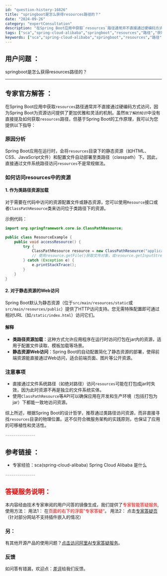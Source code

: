 ```yaml
---
id: "question-history-16826"
title: "springboot是怎么获得resources路径的？"
date: "2024-09-26"
category: "expertConsultation"
description: "在Spring Boot应用中获取`resources`路径通常并不直接通过硬编码方式访问，因为Spring Boot为资源访问提供了更加优雅和灵活的机制。虽然`我了解的知识`中没有直接提及如何获取`resources`路径，但基于Spring Boot的工作原理，我可以为您提供以下指导：### 原"
tags: ["sca","spring-cloud-alibaba","springboot","resources","路径","获取","方法"]
keywords: ["sca","spring-cloud-alibaba","springboot","resources","路径","获取","方法"]
---
```


## 用户问题 ： 
 springboot是怎么获得resources路径的？  

---------------
## 专家官方解答 ：

在Spring Boot应用中获取`resources`路径通常并不直接通过硬编码方式访问，因为Spring Boot为资源访问提供了更加优雅和灵活的机制。虽然`我了解的知识`中没有直接提及如何获取`resources`路径，但基于Spring Boot的工作原理，我可以为您提供以下指导：

### 原因分析
Spring Boot应用在运行时，会将`resources`目录下的静态资源（如HTML、CSS、JavaScript文件）和配置文件自动部署至类路径（classpath）下。因此，直接通过文件系统路径访问`resources`不是常规做法。

### 如何访问resources中的资源

#### 1. **作为类路径资源加载**
对于需要在代码中访问的资源配置文件或静态资源，您可以使用`Resource`接口或者`ClassPathResource`类来访问位于类路径下的资源。

示例代码：
```java
import org.springframework.core.io.ClassPathResource;

public class ResourceExample {
    public void accessResource() {
        try {
            ClassPathResource resource = new ClassPathResource("application.yml");
            // 使用resource.getFile()获取文件对象，或resource.getInputStream()获取输入流
        } catch (Exception e) {
            e.printStackTrace();
        }
    }
}
```

#### 2. **对于静态资源的Web访问**
Spring Boot默认为静态资源（位于`src/main/resources/static`或`src/main/resources/public`）提供了HTTP访问支持。您无需特殊配置即可通过相对URL（如`/static/index.html`）访问它们。

#### 解释
- **类路径资源加载**：这种方式允许应用程序在运行时访问打包在jar内的资源，适用于配置文件读取、模板加载等场景。
- **静态资源Web访问**：Spring Boot的自动配置简化了静态资源的部署，使得前端资源能直接通过Web访问，适合前端页面、图片等公开资源。

### 注意事项
- 直接通过文件系统路径（如绝对路径）访问`resources`可能在打包成jar时失效，因为此时资源不再是独立的文件系统实体。
- 使用`ClassPathResource`等API可以确保应用在开发和生产环境（包括打包为jar）下都能一致地访问资源。

综上所述，根据Spring Boot的设计哲学，推荐通过类路径访问资源，而非直接寻找`resources`目录的物理位置。这不仅符合微服务架构的实践原则，也保证了应用的可移植性和灵活性。


<font color="#949494">---------------</font> 


## 参考链接 ：

* 专家经验：sca(spring-cloud-alibaba) Spring Cloud Alibaba 是什么 


 <font color="#949494">---------------</font> 
 


## <font color="#FF0000">答疑服务说明：</font> 

本内容经由技术专家审阅的用户问答的镜像生成，我们提供了<font color="#FF0000">专家智能答疑服务</font>,使用方法：
用法1： 在<font color="#FF0000">页面的右下的浮窗”专家答疑“</font>。
用法2： 点击[专家答疑页](https://answer.opensource.alibaba.com/docs/intro)（针对部分网站不支持插件嵌入的情况）
### 另：


有其他开源产品的使用问题？[点击访问阿里AI专家答疑服务](https://answer.opensource.alibaba.com/docs/intro)。
### 反馈
如问答有错漏，欢迎点：[差评](https://ai.nacos.io/user/feedbackByEnhancerGradePOJOID?enhancerGradePOJOId=16860)给我们反馈。
